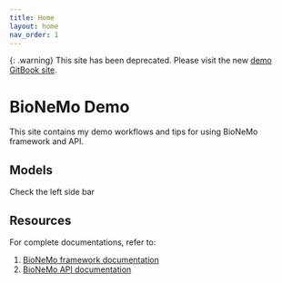 ```yaml
---
title: Home
layout: home
nav_order: 1
---
```

{: .warning}
This site has been deprecated. Please visit the new [demo GitBook site](https://xinyu-dev.gitbook.io/bionemo-gitbook). 

# BioNeMo Demo

This site contains my demo workflows and tips for using BioNeMo framework and API. 

## Models
Check the left side bar 

## Resources
For complete documentations, refer to:
1. [BioNeMo framework documentation](https://docs.nvidia.com/bionemo-framework/latest/index.html)
2. [BioNeMo API documentation](https://developer.nvidia.com/docs/bionemo-service/python-client.html)
